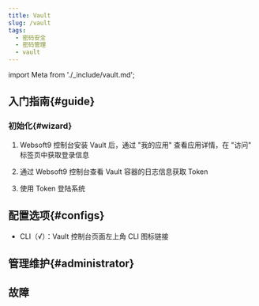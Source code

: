 ```yaml
---
title: Vault
slug: /vault
tags:
  - 密码安全
  - 密码管理
  - vault
---
```


import Meta from './_include/vault.md';

<Meta name="meta" />

## 入门指南{#guide}

### 初始化{#wizard}

1. Websoft9 控制台安装 Vault 后，通过 "我的应用" 查看应用详情，在 "访问" 标签页中获取登录信息

2. 通过 Websoft9 控制台查看 Vault 容器的日志信息获取 Token

3. 使用 Token 登陆系统


## 配置选项{#configs}

- CLI（√）：Vault 控制台页面左上角 CLI 图标链接

## 管理维护{#administrator}


## 故障
